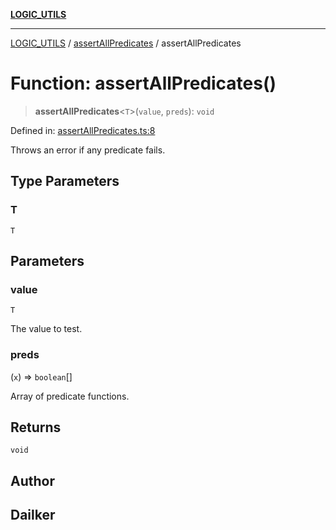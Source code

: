 [**LOGIC_UTILS**](../../README.md)

***

[LOGIC_UTILS](../../README.md) / [assertAllPredicates](../README.md) / assertAllPredicates

# Function: assertAllPredicates()

> **assertAllPredicates**\<`T`\>(`value`, `preds`): `void`

Defined in: [assertAllPredicates.ts:8](https://github.com/dailker/everyutil/blob/54be0bab567ca8e189c5982902c59f3b7981d51d/src/logic/assertAllPredicates.ts#L8)

Throws an error if any predicate fails.

## Type Parameters

### T

`T`

## Parameters

### value

`T`

The value to test.

### preds

(`x`) => `boolean`[]

Array of predicate functions.

## Returns

`void`

## Author

## Dailker
